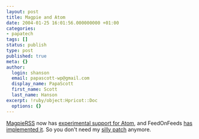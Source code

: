 ```yaml
---
layout: post
title: Magpie and Atom
date: 2004-01-25 16:01:56.000000000 +01:00
categories:
- papatech
tags: []
status: publish
type: post
published: true
meta: {}
author:
  login: shanson
  email: papascott-wp@gmail.com
  display_name: PapaScott
  first_name: Scott
  last_name: Hanson
excerpt: !ruby/object:Hpricot::Doc
  options: {}
---
```

<p><a title="Magpie RSS - PHP RSS Parser" href="http://magpierss.sourceforge.net/">MagpieRSS</a> now has <a title="LaughingMeme: Experimental Magpie Support for Atom" href="http://laughingmeme.org/archives/001676.html">experimental support for Atom</a>, and FeedOnFeeds <a title="Steve Minutillo :: messy-78 :: Feed on Feeds: Now with Atom!" href="http://minutillo.com/steve/weblog/2004/1/24/feed-on-feeds-now-with-atom">has implemented it</a>. So you don't need my <a title="PapaScott : Really Stupid Atom Support" href="https://www.papascott.de/2004/01/03/2785.php">silly patch</a> anymore.</p>
